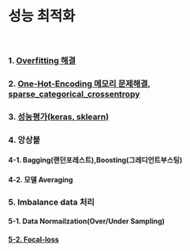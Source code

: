 # 성능 최적화

<br>

### 1. [Overfitting 해결](https://github.com/jukyellow/artificial-intelligence-study/blob/master/08_%EC%84%B1%EB%8A%A5%EC%B5%9C%EC%A0%81%ED%99%94/01_overfitting_%EA%B0%9C%EC%84%A0.md)

### 2. [One-Hot-Encoding 메모리 문제해결, sparse_categorical_crossentropy](https://github.com/jukyellow/artificial-intelligence-study/blob/master/08_%EC%84%B1%EB%8A%A5%EC%B5%9C%EC%A0%81%ED%99%94/02_sparse_categorical_crossentropy.md)  

### 3. [성능평가(keras, sklearn)](https://github.com/jukyellow/artificial-intelligence-study/blob/master/08_%EC%84%B1%EB%8A%A5%EC%B5%9C%EC%A0%81%ED%99%94/03_keras_metrics_performance_eval_ver2_0_20200619.ipynb)

### 4. 앙상블

#### 4-1. Bagging(랜던포레스트),Boosting(그레디언트부스팅)

#### 4-2. 모델 Averaging

### 5. Imbalance data 처리
#### 5-1. Data Normailzation(Over/Under Sampling)
#### [5-2. Focal-loss](https://github.com/jukyellow/artificial-intelligence-study/blob/master/08_%EC%84%B1%EB%8A%A5%EC%B5%9C%EC%A0%81%ED%99%94/05_2_keras_focal_loss_test_20200709.ipynb)
